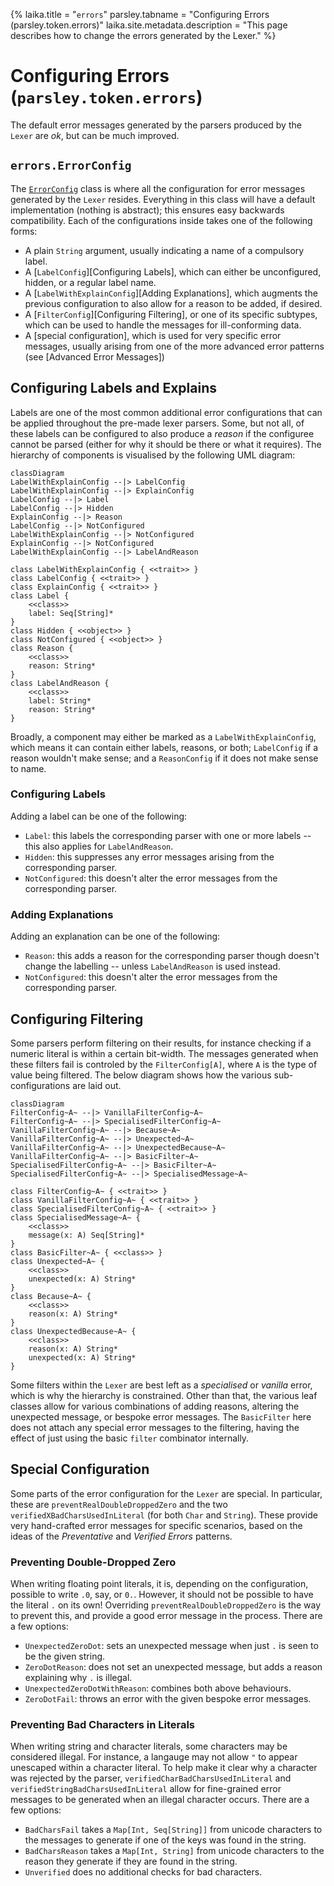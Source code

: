 {%
laika.title = "`errors`"
parsley.tabname = "Configuring Errors (parsley.token.errors)"
laika.site.metadata.description = "This page describes how to change the errors generated by the Lexer."
%}

# Configuring Errors (`parsley.token.errors`)
The default error messages generated by the parsers produced by
the `Lexer` are *ok*, but can be much improved.

## `errors.ErrorConfig`
The [`ErrorConfig`](@:api(parsley.token.errors.ErrorConfig)) class is where all the
configuration for error messages generated by the `Lexer` resides. Everything in
this class will have a default implementation (nothing is abstract); this ensures
easy backwards compatibility. Each of the configurations
inside takes one of the following forms:

* A plain `String` argument, usually indicating a name of a compulsory label.
* A [`LabelConfig`][Configuring Labels], which can either be unconfigured, hidden,
  or a regular label name.
* A [`LabelWithExplainConfig`][Adding Explanations], which augments the previous
  configuration to also allow for a reason to be added, if desired.
* A [`FilterConfig`][Configuring Filtering], or one of its specific subtypes,
  which can be used to handle the messages for ill-conforming data.
* A [special configuration], which is used for very specific error messages, usually
  arising from one of the more advanced error patterns (see [Advanced Error Messages])

## Configuring Labels and Explains
Labels are one of the most common additional error configurations that can be applied
throughout the pre-made lexer parsers. Some, but not all, of these labels can be configured
to also produce a *reason* if the configuree cannot be parsed (either for why it should be
there or what it requires). The hierarchy of components is visualised by the following
UML diagram:

```mermaid
classDiagram
LabelWithExplainConfig --|> LabelConfig
LabelWithExplainConfig --|> ExplainConfig
LabelConfig --|> Label
LabelConfig --|> Hidden
ExplainConfig --|> Reason
LabelConfig --|> NotConfigured
LabelWithExplainConfig --|> NotConfigured
ExplainConfig --|> NotConfigured
LabelWithExplainConfig --|> LabelAndReason

class LabelWithExplainConfig { <<trait>> }
class LabelConfig { <<trait>> }
class ExplainConfig { <<trait>> }
class Label {
    <<class>>
    label: Seq[String]*
}
class Hidden { <<object>> }
class NotConfigured { <<object>> }
class Reason {
    <<class>>
    reason: String*
}
class LabelAndReason {
    <<class>>
    label: String*
    reason: String*
}
```

Broadly, a component may either be marked as a `LabelWithExplainConfig`, which
means it can contain either labels, reasons, or both; `LabelConfig` if a reason
wouldn't make sense; and a `ReasonConfig` if it does not make sense to name.

### Configuring Labels
Adding a label can be one of the following:

* `Label`: this labels the corresponding parser with one or more
           labels -- this also applies for `LabelAndReason`.
* `Hidden`: this suppresses any error messages arising from the
            corresponding parser.
* `NotConfigured`: this doesn't alter the error messages from
                   the corresponding parser.

### Adding Explanations
Adding an explanation can be one of the following:

* `Reason`: this adds a reason for the corresponding parser
            though doesn't change the labelling -- unless `LabelAndReason` is used instead.
* `NotConfigured`: this doesn't alter the error messages from
                   the corresponding parser.

## Configuring Filtering
Some parsers perform filtering on their results, for instance checking if a numeric literal
is within a certain bit-width. The messages generated when these filters fail is controled
by the `FilterConfig[A]`, where `A` is the type of value being filtered. The below diagram
shows how the various sub-configurations are laid out.

```mermaid
classDiagram
FilterConfig~A~ --|> VanillaFilterConfig~A~
FilterConfig~A~ --|> SpecialisedFilterConfig~A~
VanillaFilterConfig~A~ --|> Because~A~
VanillaFilterConfig~A~ --|> Unexpected~A~
VanillaFilterConfig~A~ --|> UnexpectedBecause~A~
VanillaFilterConfig~A~ --|> BasicFilter~A~
SpecialisedFilterConfig~A~ --|> BasicFilter~A~
SpecialisedFilterConfig~A~ --|> SpecialisedMessage~A~

class FilterConfig~A~ { <<trait>> }
class VanillaFilterConfig~A~ { <<trait>> }
class SpecialisedFilterConfig~A~ { <<trait>> }
class SpecialisedMessage~A~ {
    <<class>>
    message(x: A) Seq[String]*
}
class BasicFilter~A~ { <<class>> }
class Unexpected~A~ {
    <<class>>
    unexpected(x: A) String*
}
class Because~A~ {
    <<class>>
    reason(x: A) String*
}
class UnexpectedBecause~A~ {
    <<class>>
    reason(x: A) String*
    unexpected(x: A) String*
}
```

Some filters within the `Lexer` are best left as a *specialised* or *vanilla* error, which is
why the hierarchy is constrained. Other than that, the various leaf classes allow for various
combinations of adding reasons, altering the unexpected message, or bespoke error messages.
The `BasicFilter` here does not attach any special error messages to the filtering, having the
effect of just using the basic `filter` combinator internally.

## Special Configuration
Some parts of the error configuration for the `Lexer` are special. In particular, these are
`preventRealDoubleDroppedZero` and the two `verifiedXBadCharsUsedInLiteral` (for both `Char` and `String`).
These provide very hand-crafted error messages for specific scenarios, based on the ideas of
the *Preventative* and *Verified Errors* patterns.

### Preventing Double-Dropped Zero
When writing floating point literals, it is, depending on the configuration, possible to write `.0`,
say, or `0.`. However, it should not be possible to have the literal `.` on its own! Overriding
`preventRealDoubleDroppedZero` is the way to prevent this, and provide a good error message in the
process. There are a few options:

* `UnexpectedZeroDot`: sets an unexpected message when just `.` is seen to be the given string.
* `ZeroDotReason`: does not set an unexpected message, but adds a reason explaining why `.` is illegal.
* `UnexpectedZeroDotWithReason`: combines both above behaviours.
* `ZeroDotFail`: throws an error with the given bespoke error messages.

### Preventing Bad Characters in Literals
When writing string and character literals, some characters may be considered illegal. For instance,
a langauge may not allow `"` to appear unescaped within a character literal. To help make it clear
why a character was rejected by the parser, `verifiedCharBadCharsUsedInLiteral` and
`verifiedStringBadCharsUsedInLiteral` allow for fine-grained error messages to be generated when
an illegal character occurs. There are a few options:

* `BadCharsFail` takes a `Map[Int, Seq[String]]` from unicode characters to the messages to generate
  if one of the keys was found in the string.
* `BadCharsReason` takes a `Map[Int, String]` from unicode characters to the reason they generate if
  they are found in the string.
* `Unverified` does no additional checks for bad characters.
